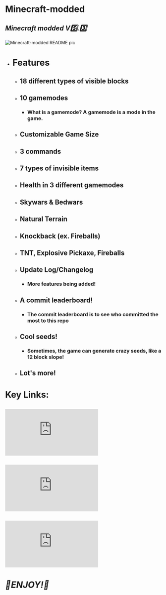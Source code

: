# Minecraft-modded
 ## *Minecraft modded V5️⃣.3️⃣*

 ![Minecraft-modded README pic](https://github.com/Wax01-Wax01/Minecraft-modded/assets/171621651/ef494bae-e059-4b93-a7c8-7c867c165c86)

- # Features
  - ## 18 different types of visible blocks
  - ## 10 gamemodes
    - ### What is a gamemode? A gamemode is a mode in the game.
  - ## Customizable Game Size
  - ## 3 commands
  - ## 7 types of invisible items
  - ## Health in 3 different gamemodes
  - ## Skywars & Bedwars
  - ## Natural Terrain
  - ## Knockback (ex. Fireballs)
  - ## TNT, Explosive Pickaxe, Fireballs
  - ## Update Log/Changelog
    - ### More features being added!
  - ## A commit leaderboard!
    - ### The commit leaderboard is to see who committed the most to this repo
  - ## Cool seeds!
    - ### Sometimes, the game can generate crazy seeds, like a 12 block slope!
  - ## Lot's more!

# Key Links:
## ![CODE](https://github.com/Wax01-Wax01/Minecraft-modded/blob/main/Minecraft2.py)
## ![COMMIT LEADERBOARD](https://github.com/Wax01-Wax01/Minecraft-modded/blob/main/README-commitLeaderboard.md)
## ![UPDATE LOG](https://github.com/Wax01-Wax01/Minecraft-modded/blob/main/README-updateLog.md)

# *💎ENJOY!🙂*